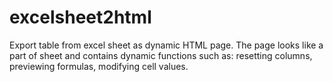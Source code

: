 # excelsheet2html
Export table from excel sheet as dynamic HTML page. The page looks like a part of sheet and contains dynamic functions such as: resetting columns, previewing formulas, modifying cell values.
